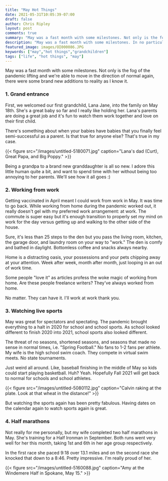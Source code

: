 ```yaml
---
title: "May Hot Things"
date: 2021-05-31T10:05:39-07:00
draft: false
author: Chris Ripley
layout: post
comments: true
summary: "May was a fast month with some milestones. Not only is the fog of the pandemic lifting and we're able to move in the direction of normal again, there were some brand new additions to reality as I know it."
description: "May was a fast month with some milestones. In no particular order ... "
featured_image: images/OI000086.JPG
keywords: ["may","hot things","grandchildren"]
tags: ["life", "hot things", "may"]
---
```

May was a fast month with some milestones. Not only is the fog of the pandemic lifting and we're able to move in the direction of normal again, there were some brand new additions to reality as I know it.

### 1. Grand entrance 

First, we welcomed our first grandchild, Lana Jane, into the family on May 18th. She's a great baby so far and I really like holding her. Lana's parents are doing a great job and it's fun to watch them work together and love on their first child.

There's something about when your babies have babies that you finally feel semi-successful as a parent. Is that true for anyone else? That's true in my case.

{{< figure src="/images/untitled-5180071.jpg" caption="Lana's dad (Curt), Great Papa, and Big Poppy." >}}

Being a grandpa to a brand new granddaughter is all so new. I adore this little human quite a bit, and want to spend time with her without being too annoying to her parents. We'll see how it all goes :)


### 2. Working from work

Getting vaccinated in April meant I could work from work in May. It was time to go back. While working from home during the pandemic worked out, it really doesn't gel with my preferred work arrangement: at work. The commute is super easy but it's enough transition to properly set my mind on work for the day versus getting up and walking to the other side of the house. 

Sure, it's less than 25 steps to the den but you pass the living room, kitchen, the garage door, and laundry room on your way to "work." The den is comfy and bathed in daylight. Bottomless coffee and snacks always nearby. 

Home is a distracting oasis, your possessions and your pets chipping away at your attention. Week after week, month after month, just looping in an out of work time. 

Some people "love it" as articles profess the woke magic of working from home. Are these people freelance writers? They've always worked from home. 

No matter. They can have it. I'll work at work thank you.

### 3. Watching live sports

May was great for spectators and spectating. The pandemic brought everything to a halt in 2020 for school and school sports. As school looked different to finish 2020 into 2021, school sports also looked different. 

The threat of no seasons, shortened seasons, and seasons that made no sense in normal times, i.e. "Spring Football." No fans to 1-2 fans per athlete. My wife is the high school swim coach. They compete in virtual swim meets. No state tournaments. 

Just weird all around. Like, baseball finishing in the middle of May so kids could start playing basketball. Huh? Yeah. Hopefully Fall 2021 will get back to normal for schools and school athletes. 

{{< figure src="/images/untitled-5080112.jpg" caption="Calvin raking at the plate. Look at that wheat in the distance!" >}}

But watching the sports again has been pretty fabulous. Having dates on the calendar again to watch sports again is great.

### 4. Half marathons

Not really for me personally, but my wife completed two half marathons in May. She's training for a Half Ironman in September. Both runs went very well for her this month, taking 1st and 6th in her age group respectively.

In the first race she paced 9:18 over 13.1 miles and on the second race she knocked that down to a 8:46. Pretty impressive. I'm really proud of her.

{{< figure src="/images/untitled-5160088.jpg" caption="Amy at the Windemere Half in Spokane, May 15." >}}



